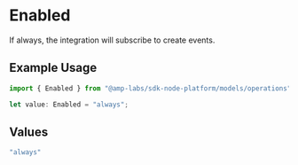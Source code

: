 # Enabled

If always, the integration will subscribe to create events.

## Example Usage

```typescript
import { Enabled } from "@amp-labs/sdk-node-platform/models/operations";

let value: Enabled = "always";
```

## Values

```typescript
"always"
```